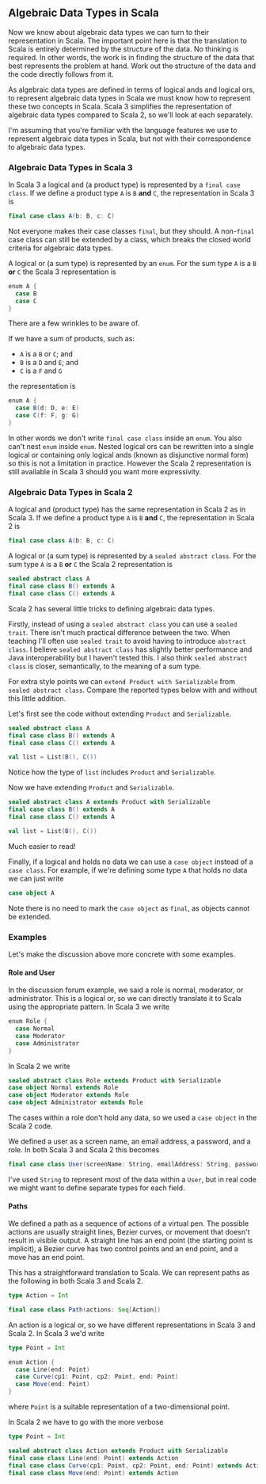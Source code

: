 ## Algebraic Data Types in Scala 

Now we know about algebraic data types we can turn to their representation in Scala. The important point here is that the translation to Scala is entirely determined by the structure of the data. No thinking is required. In other words, the work is in finding the structure of the data that best represents the problem at hand. Work out the structure of the data and the code directly follows from it.

As algebraic data types are defined in terms of logical ands and logical ors, to represent algebraic data types in Scala we must know how to represent these two concepts in Scala. Scala 3 simplifies the representation of algebraic data types compared to Scala 2, so we'll look at each separately.

I'm assuming that you're familiar with the language features we use to represent algebraic data types in Scala, but not with their correspondence to algebraic data types.


### Algebraic Data Types in Scala 3

In Scala 3 a logical and (a product type) is represented by a `final case class`. If we define a product type `A` is `B` **and** `C`, the representation in Scala 3 is

```scala
final case class A(b: B, c: C)
```

Not everyone makes their case classes `final`, but they should. A non-`final` case class can still be extended by a class, which breaks the closed world criteria for algebraic data types.


A logical or (a sum type) is represented by an `enum`. For the sum type `A` is a `B` **or** `C` the Scala 3 representation is

```scala
enum A {
  case B
  case C
}
```

There are a few wrinkles to be aware of. 

If we have a sum of products, such as:

- `A` is a `B` or `C`; and
- `B` is a `D` and `E`; and
- `C` is a `F` and `G`

the representation is

```scala
enum A {
  case B(d: D, e: E)
  case C(f: F, g: G)
}
```

In other words we don't write `final case class` inside an `enum`. You also can't nest `enum` inside `enum`. Nested logical ors  can be rewritten into a single logical or containing only logical ands (known as disjunctive normal form) so this is not a limitation in practice. However the Scala 2 representation is still available in Scala 3 should you want more expressivity.


### Algebraic Data Types in Scala 2

A logical and (product type) has the same representation in Scala 2 as in Scala 3. If we define a product type `A` is `B` **and** `C`, the representation in Scala 2 is

```scala
final case class A(b: B, c: C)
```

A logical or (a sum type) is represented by a `sealed abstract class`.  For the sum type `A` is a `B` **or** `C` the Scala 2 representation is

```scala
sealed abstract class A
final case class B() extends A
final case class C() extends A
```

Scala 2 has several little tricks to defining algebraic data types.

Firstly, instead of using a `sealed abstract class` you can use a `sealed trait`. There isn't much practical difference between the two. When teaching I'll often use `sealed trait` to avoid having to introduce `abstract class`. I believe `sealed abstract class` has slightly better performance and Java interoperability but I haven't tested this. I also think `sealed abstract class` is closer, semantically, to the meaning of a sum type.

For extra style points we can `extend Product with Serializable` from `sealed abstract class`. Compare the reported types below with and without this little addition.

Let's first see the code without extending `Product` and `Serializable`.

```scala mdoc:silent
sealed abstract class A
final case class B() extends A
final case class C() extends A
```

```scala mdoc
val list = List(B(), C())
```

Notice how the type of `list` includes `Product` and `Serializable`. 

Now we have extending `Product` and `Serializable`.

```scala mdoc:reset:silent
sealed abstract class A extends Product with Serializable
final case class B() extends A
final case class C() extends A
```
   
```scala mdoc
val list = List(B(), C())
```

Much easier to read!

Finally, if a logical and holds no data we can use a `case object` instead of a `case class`. For example, if we're defining some type `A` that holds no data we can just write

```scala mdoc:silent
case object A
```

Note there is no need to mark the `case object` as `final`, as objects cannot be extended.


### Examples

Let's make the discussion above more concrete with some examples.


#### Role and User

In the discussion forum example, we said a role is normal, moderator, or administrator. This is a logical or, so we can directly translate it to Scala using the appropriate pattern. In Scala 3 we write

```scala mdoc:silent
enum Role {
  case Normal
  case Moderator
  case Administrator
}
```

In Scala 2 we write

```scala mdoc:reset:silent
sealed abstract class Role extends Product with Serializable
case object Normal extends Role
case object Moderator extends Role
case object Administrator extends Role
```

The cases within a role don't hold any data, so we used a `case object` in the Scala 2 code.

We defined a user as a screen name, an email address, a password, and a role. In both Scala 3 and Scala 2 this becomes

```scala mdoc:silent
final case class User(screenName: String, emailAddress: String, password: String, role: Role)
```

I've used `String` to represent most of the data within a `User`, but in real code we might want to define separate types for each field.


#### Paths

We defined a path as a sequence of actions of a virtual pen. The possible actions are usually straight lines, Bezier curves, or movement that doesn't result in visible output. A straight line has an end point (the starting point is implicit), a Bezier curve has two control points and an end point, and a move has an end point. 


This has a straightforward translation to Scala. We can represent paths as the following in both Scala 3 and Scala 2.

```scala mdoc:invisible
type Action = Int
```
```scala mdoc:silent
final case class Path(actions: Seq[Action])
```

An action is a logical or, so we have different representations in Scala 3 and Scala 2. In Scala 3 we'd write

```scala mdoc:reset:invisible
type Point = Int
```
```scala mdoc:silent
enum Action {
  case Line(end: Point)
  case Curve(cp1: Point, cp2: Point, end: Point)
  case Move(end: Point)
}
```

where `Point` is a suitable representation of a two-dimensional point.

In Scala 2 we have to go with the more verbose

```scala mdoc:reset:invisible
type Point = Int
```
```scala mdoc:silent
sealed abstract class Action extends Product with Serializable 
final case class Line(end: Point) extends Action
final case class Curve(cp1: Point, cp2: Point, end: Point) extends Action
final case class Move(end: Point) extends Action
```


```
